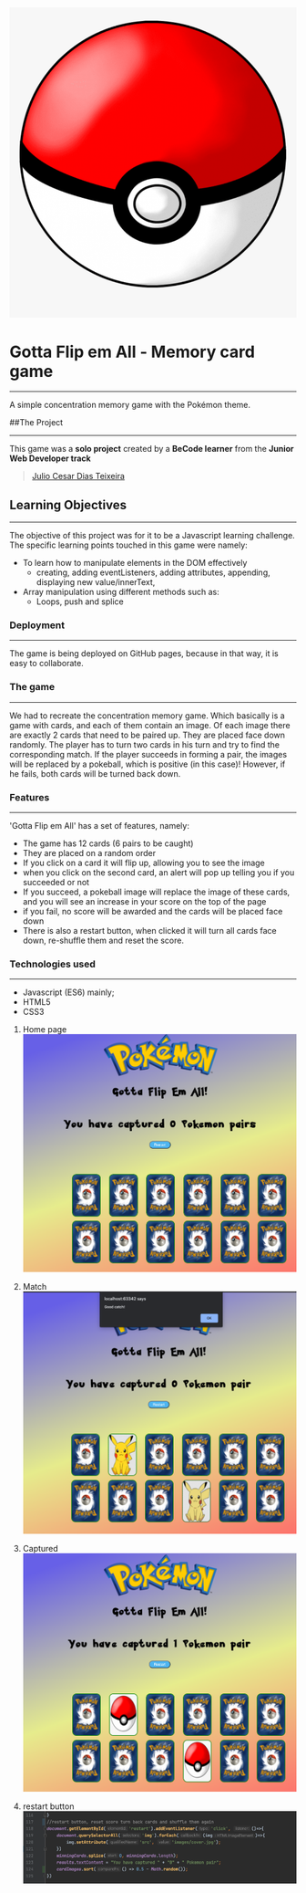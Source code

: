 ![Pokeball](images/pokeball.png)
# Gotta Flip em All - Memory card game 
***
A simple concentration memory game with the Pokémon theme.

##The Project
***
This game was a **solo project** created by a **BeCode learner** from the **Junior Web Developer track**
>[Julio Cesar Dias Teixeira](https://github.com/JulioCesarTeixeira)

## Learning Objectives
***
The objective of this project was for it to be a Javascript learning challenge. The specific learning points touched in this game were namely:
- To learn how to manipulate elements in the DOM effectively
  * creating, adding eventListeners, adding attributes, appending, displaying new value/innerText,
- Array manipulation using different methods such as:
  * Loops, push and splice

### Deployment
***
The game is being deployed on GitHub pages, because in that way, it is easy to collaborate.

### The game
***
We had to recreate the concentration memory game. Which basically is a game with cards, and each of them contain an image.
Of each image there are exactly 2 cards that need to be paired up. They are placed face down randomly. The player has to turn two cards in his turn and try to find the corresponding match. If the player succeeds in forming a pair, the images will be replaced by a pokeball, which is positive (in this case)! However, if he fails, both cards will be turned back down.

### Features
***
'Gotta Flip em All' has a set of features, namely:
* The game has 12 cards (6 pairs to be caught)
* They are placed on a random order 
* If you click on a card it will flip up, allowing you to see the image
* when you click on the second card, an alert will pop up telling you if you succeeded or not
* If you succeed, a pokeball image will replace the image of these cards, and you will see an increase in your score on the top of the page
* if you fail, no score will be awarded and the cards will be placed face down
* There is also a restart button, when clicked it will turn all cards face down, re-shuffle them and reset the score.

### Technologies used
***
* Javascript (ES6) mainly;
* HTML5
* CSS3

1. Home page
![cards](images/home.png)
   
2. Match
   ![match](images/match.png)

3. Captured
   ![captured](images/captured.png)
   
4. restart button
   ![restart](images/restart.png)